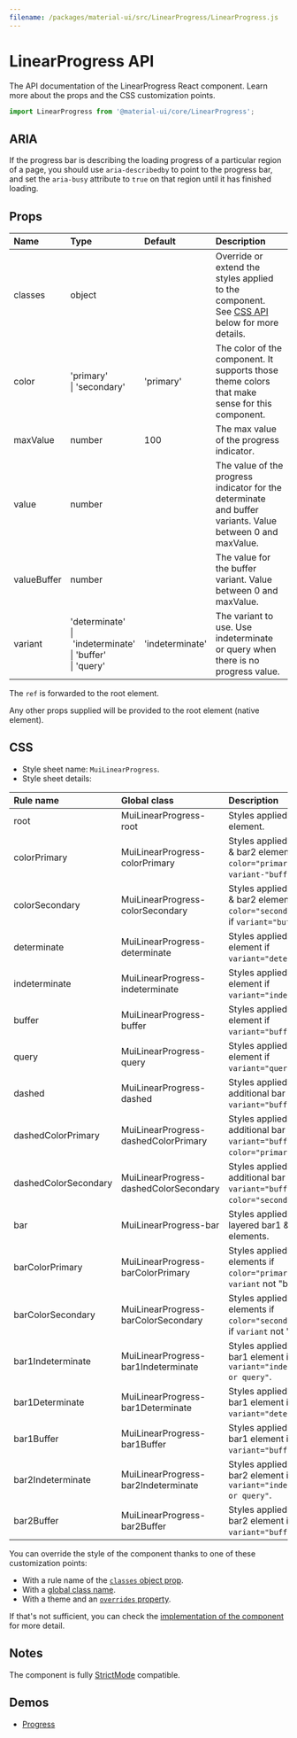 ```yaml
---
filename: /packages/material-ui/src/LinearProgress/LinearProgress.js
---
```


<!--- This documentation is automatically generated, do not try to edit it. -->

# LinearProgress API

<p class="description">The API documentation of the LinearProgress React component. Learn more about the props and the CSS customization points.</p>

```js
import LinearProgress from '@material-ui/core/LinearProgress';
```

## ARIA

If the progress bar is describing the loading progress of a particular region of a page,
you should use `aria-describedby` to point to the progress bar, and set the `aria-busy`
attribute to `true` on that region until it has finished loading.

## Props

| Name | Type | Default | Description |
|:-----|:-----|:--------|:------------|
| <span class="prop-name">classes</span> | <span class="prop-type">object</span> |  | Override or extend the styles applied to the component. See [CSS API](#css) below for more details. |
| <span class="prop-name">color</span> | <span class="prop-type">'primary'<br>&#124;&nbsp;'secondary'</span> | <span class="prop-default">'primary'</span> | The color of the component. It supports those theme colors that make sense for this component. |
| <span class="prop-name">maxValue</span> | <span class="prop-type">number</span> | <span class="prop-default">100</span> | The max value of the progress indicator. |
| <span class="prop-name">value</span> | <span class="prop-type">number</span> |  | The value of the progress indicator for the determinate and buffer variants. Value between 0 and maxValue. |
| <span class="prop-name">valueBuffer</span> | <span class="prop-type">number</span> |  | The value for the buffer variant. Value between 0 and maxValue. |
| <span class="prop-name">variant</span> | <span class="prop-type">'determinate'<br>&#124;&nbsp;'indeterminate'<br>&#124;&nbsp;'buffer'<br>&#124;&nbsp;'query'</span> | <span class="prop-default">'indeterminate'</span> | The variant to use. Use indeterminate or query when there is no progress value. |

The `ref` is forwarded to the root element.

Any other props supplied will be provided to the root element (native element).

## CSS

- Style sheet name: `MuiLinearProgress`.
- Style sheet details:

| Rule name | Global class | Description |
|:-----|:-------------|:------------|
| <span class="prop-name">root</span> | <span class="prop-name">MuiLinearProgress-root</span> | Styles applied to the root element.
| <span class="prop-name">colorPrimary</span> | <span class="prop-name">MuiLinearProgress-colorPrimary</span> | Styles applied to the root & bar2 element if `color="primary"`; bar2 if `variant-"buffer"`.
| <span class="prop-name">colorSecondary</span> | <span class="prop-name">MuiLinearProgress-colorSecondary</span> | Styles applied to the root & bar2 elements if `color="secondary"`; bar2 if `variant="buffer"`.
| <span class="prop-name">determinate</span> | <span class="prop-name">MuiLinearProgress-determinate</span> | Styles applied to the root element if `variant="determinate"`.
| <span class="prop-name">indeterminate</span> | <span class="prop-name">MuiLinearProgress-indeterminate</span> | Styles applied to the root element if `variant="indeterminate"`.
| <span class="prop-name">buffer</span> | <span class="prop-name">MuiLinearProgress-buffer</span> | Styles applied to the root element if `variant="buffer"`.
| <span class="prop-name">query</span> | <span class="prop-name">MuiLinearProgress-query</span> | Styles applied to the root element if `variant="query"`.
| <span class="prop-name">dashed</span> | <span class="prop-name">MuiLinearProgress-dashed</span> | Styles applied to the additional bar element if `variant="buffer"`.
| <span class="prop-name">dashedColorPrimary</span> | <span class="prop-name">MuiLinearProgress-dashedColorPrimary</span> | Styles applied to the additional bar element if `variant="buffer"` & `color="primary"`.
| <span class="prop-name">dashedColorSecondary</span> | <span class="prop-name">MuiLinearProgress-dashedColorSecondary</span> | Styles applied to the additional bar element if `variant="buffer"` & `color="secondary"`.
| <span class="prop-name">bar</span> | <span class="prop-name">MuiLinearProgress-bar</span> | Styles applied to the layered bar1 & bar2 elements.
| <span class="prop-name">barColorPrimary</span> | <span class="prop-name">MuiLinearProgress-barColorPrimary</span> | Styles applied to the bar elements if `color="primary"`; bar2 if `variant` not "buffer".
| <span class="prop-name">barColorSecondary</span> | <span class="prop-name">MuiLinearProgress-barColorSecondary</span> | Styles applied to the bar elements if `color="secondary"`; bar2 if `variant` not "buffer".
| <span class="prop-name">bar1Indeterminate</span> | <span class="prop-name">MuiLinearProgress-bar1Indeterminate</span> | Styles applied to the bar1 element if `variant="indeterminate or query"`.
| <span class="prop-name">bar1Determinate</span> | <span class="prop-name">MuiLinearProgress-bar1Determinate</span> | Styles applied to the bar1 element if `variant="determinate"`.
| <span class="prop-name">bar1Buffer</span> | <span class="prop-name">MuiLinearProgress-bar1Buffer</span> | Styles applied to the bar1 element if `variant="buffer"`.
| <span class="prop-name">bar2Indeterminate</span> | <span class="prop-name">MuiLinearProgress-bar2Indeterminate</span> | Styles applied to the bar2 element if `variant="indeterminate or query"`.
| <span class="prop-name">bar2Buffer</span> | <span class="prop-name">MuiLinearProgress-bar2Buffer</span> | Styles applied to the bar2 element if `variant="buffer"`.

You can override the style of the component thanks to one of these customization points:

- With a rule name of the [`classes` object prop](/customization/components/#overriding-styles-with-classes).
- With a [global class name](/customization/components/#overriding-styles-with-global-class-names).
- With a theme and an [`overrides` property](/customization/globals/#css).

If that's not sufficient, you can check the [implementation of the component](https://github.com/mui-org/material-ui/blob/master/packages/material-ui/src/LinearProgress/LinearProgress.js) for more detail.

## Notes

The component is fully [StrictMode](https://reactjs.org/docs/strict-mode.html) compatible.

## Demos

- [Progress](/components/progress/)

